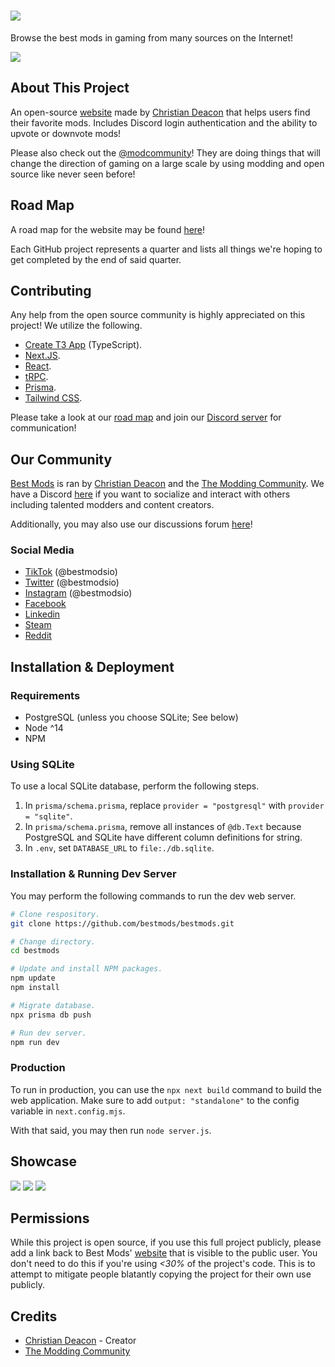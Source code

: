 # <a href="https://bestmods.io/" target="_blank"><img src="https://github.com/bestmods/bestmods/blob/main/gitimages/bestmods.png" data-canonical-src="https://github.com/bestmods/bestmods/blob/main/gitimages/bestmods.png" /></a>
Browse the best mods in gaming from many sources on the Internet!

<a href="https://bestmods.io/" target="_blank"><img src="https://github.com/bestmods/bestmods/blob/main/gitimages/preview.jpeg" data-canonical-src="https://github.com/bestmods/bestmods/blob/main/gitimages/preview.jpeg" /></a>

## About This Project
An open-source [website](https://bestmods.io) made by [Christian Deacon](https://github.com/gamemann) that helps users find their favorite mods. Includes Discord login authentication and the ability to upvote or downvote mods!

Please also check out the [@modcommunity](https://github.com/modcommunity)! They are doing things that will change the direction of gaming on a large scale by using modding and open source like never seen before!

## Road Map
A road map for the website may be found [here](https://github.com/bestmods/roadmap/issues)!

Each GitHub project represents a quarter and lists all things we're hoping to get completed by the end of said quarter.

## Contributing
Any help from the open source community is highly appreciated on this project! We utilize the following.

* [Create T3 App](https://create.t3.gg/) (TypeScript).
* [Next.JS](https://nextjs.org/).
* [React](https://reactjs.org/).
* [tRPC](https://trpc.io/).
* [Prisma](https://www.prisma.io/).
* [Tailwind CSS](https://tailwindcss.com/).

Please take a look at our [road map](https://github.com/bestmods/roadmap/issues) and join our [Discord server](https://discord.moddingcommunity.com/) for communication!

## Our Community
[Best Mods](https://bestmods.io) is ran by [Christian Deacon](https://github.com/gamemann) and the [The Modding Community](https://moddingcommunity.com/). We have a Discord [here](https://discord.moddingcommunity.com/) if you want to socialize and interact with others including talented modders and content creators.

Additionally, you may also use our discussions forum [here](https://github.com/orgs/BestMods/discussions)!

### Social Media
* [TikTok](https://tiktok.com/@bestmodsio) (@bestmodsio)
* [Twitter](https://twitter.com/bestmodsio) (@bestmodsio)
* [Instagram](https://instagram.com/bestmodsio) (@bestmodsio)
* [Facebook](https://facebook.com/bestmodsio)
* [Linkedin](https://linkedin.com/company/bestmods)
* [Steam](https://steamcommunity.com/groups/best-mods)
* [Reddit](https://reddit.com/r/bestmods)

## Installation & Deployment
### Requirements
* PostgreSQL (unless you choose SQLite; See below)
* Node ^14
* NPM

### Using SQLite
To use a local SQLite database, perform the following steps.
1. In `prisma/schema.prisma`, replace `provider = "postgresql"` with `provider = "sqlite"`.
1. In `prisma/schema.prisma`, remove all instances of `@db.Text` because PostgreSQL and SQLite have different column definitions for string.
1. In `.env`, set `DATABASE_URL` to `file:./db.sqlite`.

### Installation & Running Dev Server
You may perform the following commands to run the dev web server.

```bash
# Clone respository.
git clone https://github.com/bestmods/bestmods.git

# Change directory.
cd bestmods

# Update and install NPM packages.
npm update
npm install

# Migrate database.
npx prisma db push

# Run dev server.
npm run dev
```

### Production
To run in production, you can use the `npx next build` command to build the web application. Make sure to add `output: "standalone"` to the config variable in `next.config.mjs`.

With that said, you may then run `node server.js`.

## Showcase
<a href="https://bestmods.io/view/mc-jurassicraft" target="_blank"><img src="https://github.com/bestmods/bestmods/blob/main/gitimages/preview2.jpeg" data-canonical-src="https://github.com/BestMods/bestmods/blob/main/gitimages/preview2.jpeg" /></a>
<a href="https://bestmods.io/view/mc-jurassicraft/sources" target="_blank"><img src="https://github.com/bestmods/bestmods/blob/main/gitimages/preview3.jpeg" data-canonical-src="https://github.com/bestmods/bestmods/blob/main/gitimages/preview3.jpeg" /></a>
<a href="https://bestmods.io/view/mc-jurassicraft/downloads" target="_blank"><img src="https://github.com/bestmods/bestmods/blob/main/gitimages/preview4.jpeg" data-canonical-src="https://github.com/bestmods/bestmods/blob/main/gitimages/preview4.jpeg" /></a>

## Permissions
While this project is open source, if you use this full project publicly, please add a link back to Best Mods' [website](https://bestmods.io/) that is visible to the public user. You don't need to do this if you're using *<30%* of the project's code. This is to attempt to mitigate people blatantly copying the project for their own use publicly.

## Credits
* [Christian Deacon](https://github.com/gamemann) - Creator
* [The Modding Community](https://github.com/modcommunity)
